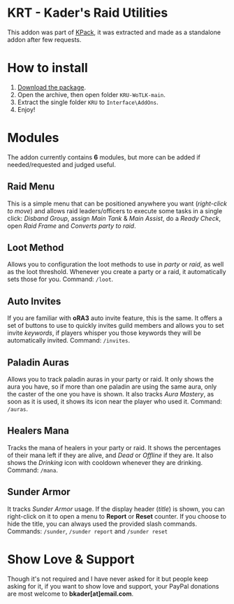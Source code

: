 # KRT - Kader's Raid Utilities

This addon was part of [KPack](https://github.com/bkader/KPack), it was extracted and made as a standalone addon after few requests.

# How to install

1. [Download the package](https://github.com/bkader/KRU-WoTLK/archive/refs/heads/main.zip).
2. Open the archive, then open folder `KRU-WoTLK-main`.
3. Extract the single folder `KRU` to `Interface\AddOns`.
4. Enjoy!

# Modules

The addon currently contains **6** modules, but more can be added if needed/requested and judged useful.

## Raid Menu

This is a simple menu that can be positioned anywhere you want (_right-click to move_) and allows raid leaders/officers to execute some tasks in a single click: _Disband Group_, assign _Main Tank_ & _Main Assist_, do a _Ready Check_, open _Raid Frame_ and _Converts party to raid_.

## Loot Method

Allows you to configuration the loot methods to use in _party_ or _raid_, as well as the loot threshold. Whenever you create a party or a raid, it automatically sets those for you. Command: `/loot`.

## Auto Invites

If you are familiar with **oRA3** auto invite feature, this is the same. It offers a set of buttons to use to quickly invites guild members and allows you to set invite _keywords_, if players whisper you those keywords they will be automatically invited. Command: `/invites`.

## Paladin Auras

Allows you to track paladin auras in your party or raid. It only shows the aura you have, so if more than one paladin are using the same aura, only the caster of the one you have is shown. It also tracks _Aura Mastery_, as soon as it is used, it shows its icon near the player who used it. Command: `/auras`.

## Healers Mana

Tracks the mana of healers in your party or raid. It shows the percentages of their mana left if they are alive, and _Dead_ or _Offline_ if they are. It also shows the _Drinking_ icon with cooldown whenever they are drinking. Command: `/mana`.

## Sunder Armor

It tracks _Sunder Armor_ usage. If the display header (_title_) is shown, you can right-click on it to open a menu to **Report** or **Reset** counter. If you choose to hide the title, you can always used the provided slash commands. Commands: `/sunder`, `/sunder report` and `/sunder reset`

# Show Love & Support

Though it's not required and I have never asked for it but people keep asking for it, if you want to show love and support, your PayPal donations are most welcome to **bkader[at]email.com**.
